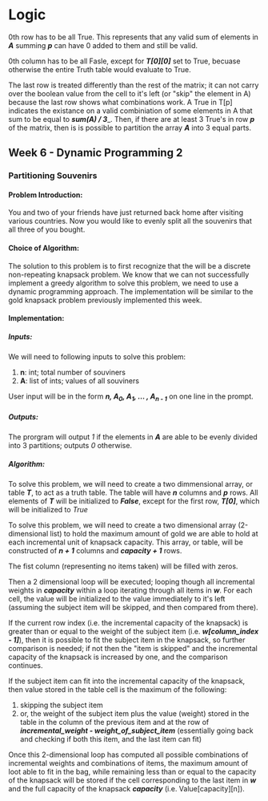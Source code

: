 
# Logic
0th row has to be all True.  This represents that any valid sum of elements in ___A___ summing ___p___ can have 0 added to them and still be valid.

0th column has to be all Fasle, except for ___T[0][0]___ set to True, becuase otherwise the entire Truth table would evaluate to True.



The last row is treated differently than the rest of the matrix; it can not carry over the boolean value from the cell to it's left (or "skip" the element in A) because the last row shows what combinations work.  A True in T[p] indicates the existance on a valid combiniation of some elements in A that sum to be equal to ___sum(A) / 3____.  Then, if there are at least 3 True's in row ___p___ of the matrix, then is is possible to partition the array ___A___ into 3 equal parts.



## Week 6 - Dynamic Programming 2
### Partitioning Souvenirs
#### Problem Introduction:
You and two of your friends have just returned back home after visiting various countries. Now you would like to evenly split all the souvenirs that all three of you bought.

#### Choice of Algorithm:
The solution to this problem is to first recognize that the will be a discrete non-repeating knapsack problem.  We know that we can not successfully implement a greedy algorithm to solve this problem, we need to use a dynamic programming approach.  The implementation will be similar to the gold knapsack problem previously implemented this week.

#### Implementation:
##### Inputs:
We will need to following inputs to solve this problem:

1. **n**: int; total number of souviners
2. **A**: list of ints; values of all souviners

User input will be in the form ___n, A<sub>0</sub>, A<sub>1</sub>, ... , A<sub>n - 1</sub>___ on one line in the prompt.

##### Outputs:
The prorgram will output _1_ if the elements in ___A___ are able to be evenly divided into 3 partitions; outputs _0_ otherwise.

##### Algorithm:
To solve this problem, we will need to create a two dimmensional array, or table ___T___, to act as a truth table.  The table will have ___n___ columns and ___p___ rows.  All elements of ___T___ will be initialized to ___False___, except for the first row, ___T[0]___, which will be initialized to _True_

To solve this problem, we will need to create a two dimensional array (2-dimensional list) to hold the maximum amount of gold we are able to hold at each incremental unit of knapsack capacity. This array, or table, will be constructed of ___n + 1___ columns and ___capacity + 1___ rows.

The fist column (representing no items taken) will be filled with zeros.

Then a 2 dimensional loop will be executed; looping though all incremental weights in ___capacity___ within a loop iterating through all items in ___w___. For each cell, the value will be initialized to the value immediately to it's left (assuming the subject item will be skipped, and then compared from there).

If the current row index (i.e. the incremental capacity of the knapsack) is greater than or equal to the weight of the subject item (i.e. ___w[column_index - 1]___), then it is possible to fit the subject item in the knapsack, so further comparison is needed; if not then the "item is skipped" and the incremental capacity of the knapsack is increased by one, and the comparison continues.

If the subject item can fit into the incremental capacity of the knapsack, then value stored in the table cell is the maximum of the following:
1. skipping the subject item
2. or, the weight of the subject item plus the value (weight) stored in the table in the column of the previous item and at the row of ___incremental_weight - weight_of_subject_item___ (essentially going back and checking if both this item, and the last item can fit)

Once this 2-dimensional loop has computed all possible combinations of incremental weights and combinations of items, the maximum amount of loot able to fit in the bag, while remaining less than or equal to the capacity of the knapsack will be stored if the cell corresponding to the last item in ___w___ and the full capacity of the knapsack ___capacity___ (i.e. Value[capacity][n]).
